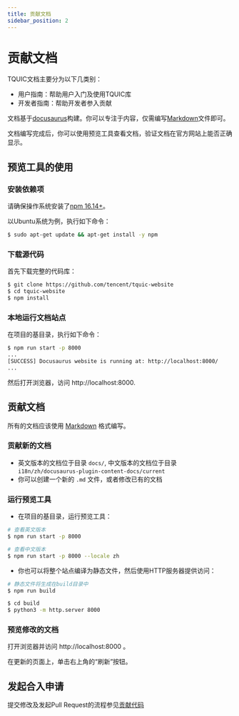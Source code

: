 ```yaml
---
title: 贡献文档
sidebar_position: 2
---
```


# 贡献文档

TQUIC文档主要分为以下几类别：
- 用户指南：帮助用户入门及使用TQUIC库
- 开发者指南：帮助开发者参入贡献

文档基于[docusaurus](https://docusaurus.io/docs/installation)构建。你可以专注于内容，仅需编写[Markdown](https://guides.github.com/features/Mastering-markdown/)文件即可。

文档编写完成后，你可以使用预览工具查看文档，验证文档在官方网站上能否正确显示。


## 预览工具的使用

### 安装依赖项

请确保操作系统安装了[npm 16.14+](https://docs.npmjs.com/downloading-and-installing-node-js-and-npm)。

以Ubuntu系统为例，执行如下命令：

```bash
$ sudo apt-get update && apt-get install -y npm
```

### 下载源代码

首先下载完整的代码库：

```bash
$ git clone https://github.com/tencent/tquic-website
$ cd tquic-website
$ npm install
```

### 本地运行文档站点

在项目的基目录，执行如下命令：

```bash
$ npm run start -p 8000
...
[SUCCESS] Docusaurus website is running at: http://localhost:8000/
...
```

然后打开浏览器，访问 http://localhost:8000.


## 贡献文档

所有的文档应该使用 [Markdown](https://guides.github.com/features/mastering-markdown/) 格式编写。


### 贡献新的文档

- 英文版本的文档位于目录 `docs/`, 中文版本的文档位于目录 `i18n/zh/docusaurus-plugin-content-docs/current`
- 你可以创建一个新的 `.md` 文件，或者修改已有的文档


### 运行预览工具

- 在项目的基目录，运行预览工具：

```bash
# 查看英文版本
$ npm run start -p 8000

# 查看中文版本
$ npm run start -p 8000 --locale zh
```

- 你也可以将整个站点编译为静态文件，然后使用HTTP服务器提供访问：

```bash
# 静态文件将生成在build目录中
$ npm run build

$ cd build
$ python3 -m http.server 8000
```


### 预览修改的文档

打开浏览器并访问 http://localhost:8000 。

在更新的页面上，单击右上角的“刷新”按钮。



## 发起合入申请

提交修改及发起Pull Request的流程参见[贡献代码](./contribute_codes#guide-of-submitting-pr-to-github)

